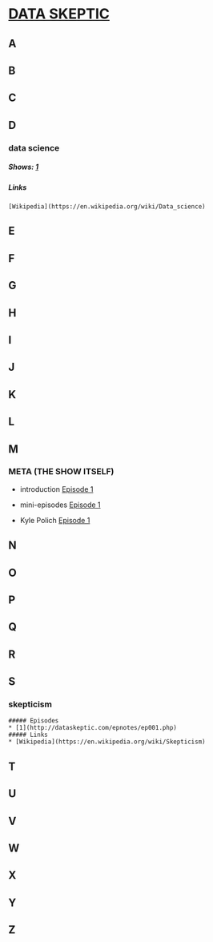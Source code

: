 # [DATA SKEPTIC](http://dataskeptic.com/)

## A

## B

## C

## D

### data science
##### Shows: [1](http://dataskeptic.com/epnotes/ep001.php)
##### Links
	[Wikipedia](https://en.wikipedia.org/wiki/Data_science)


## E

## F

## G

## H

## I

## J

## K

## L

## M

### META (THE SHOW ITSELF) 

* introduction [Episode 1]((http://dataskeptic.com/epnotes/ep001.php))

* mini-episodes [Episode 1]((http://dataskeptic.com/epnotes/ep001.php))

* Kyle Polich [Episode 1]((http://dataskeptic.com/epnotes/ep001.php))



## N

## O

## P

## Q

## R

## S
### skepticism
	##### Episodes
	* [1](http://dataskeptic.com/epnotes/ep001.php)
	##### Links
	* [Wikipedia](https://en.wikipedia.org/wiki/Skepticism)

## T

## U

## V

## W

## X

## Y

## Z
